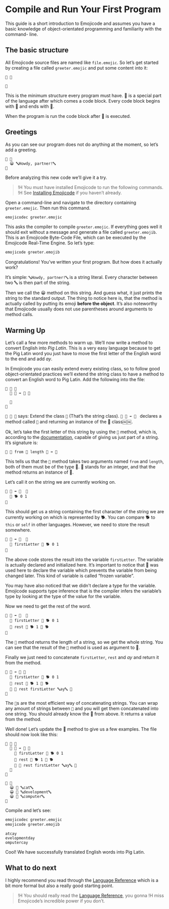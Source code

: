 # Compile and Run Your First Program

This guide is a short introduction to Emojicode and assumes you have a basic
knowledge of object-orientated programming and familiarity with the command-
line.

## The basic structure

All Emojicode source files are named like `file.emojic`. So let’s get started by
creating a file called `greeter.emojic` and put some content into it:

```
🏁 🍇

🍉
```

This is the minimum structure every program must have. 🏁 is a special part
of the language after which comes a code block. Every code block begins with
🍇 and ends with 🍉.

When the program is run the code block after 🏁 is executed.

## Greetings

As you can see our program does not do anything at the moment, so let’s add a
greeting.

```
🏁 🍇
  😀 🔤Howdy, partner!🔤
🍉
```

Before analyzing this new code we’ll give it a try.

>!H You must have installed Emojicode to run the following commands.
>!H See [Installing Emojicode](install.html) if you haven’t already.

Open a command-line and navigate to the directory containing `greeter.emojic`.
Then run this command.

```bash
emojicodec greeter.emojic
```

This asks the compiler to compile `greeter.emojic`. If everything goes well it
should exit without a message and generate a file called `greeter.emojib`. This
is an Emojicode Byte-Code File, which can be executed by the Emojicode Real-Time
Engine. So let’s type:

```bash
emojicode greeter.emojib
```

Congratulations! You’ve written your first program. But how does it actually
work?

It’s simple: `🔤Howdy, partner!🔤` is a string literal. Every character between
two 🔤 is then part of the string.

Then we call the 😀 method on this string. And guess what, it just prints the
string to the standard output. The thing to notice here is, that the method is
actually called by putting its emoji **before the object**. It’s also noteworthy
that Emojicode usually does not use parentheses around arguments to method
calls.

## Warming Up

Let’s call a few more methods to warm up. We’ll now write a method to convert
English into *Pig Latin*. This is a very easy language because to get the Pig
Latin word you just have to move the first letter of the English word to the end
and add *ay*.

In Emojicode you can easily extend every existing class, so to follow good
object-orientated practices we’ll extend the string class to have a method to
convert an English word to Pig Latin. Add the following into the file:

```
🐋 🔡 🍇
  🐖 🐷 ➡️ 🔡￼🍇
  ￼￼
  🍉
🍉
```

`🐋 🔡 🍇` says: Extend the class `🔡` (That’s the string class). `🐖 🐷 ➡️ 🔡￼`
declares a method called `🐷` and returning an instance of the 🔡 class￼￼.

Ok, let’s take the first letter of this string by using the `🔪` method, which
is, according to the [documentation](../packages/s/t5535756609.html#m🔪), capable
of giving us just part of a string. It’s signature is:

```
🐖 🔪 from 🚂 length 🚂 ➡️ 🔡
```

This tells us that the `🔪` method takes two arguments named `from` and `length`, both of them must be of the type 🚂.
🚂 stands for an integer, and that the method returns an instance of 🔡.

Let’s call it on the string we are currently working on.

```
🐖 🐷 ➡️ 🔡￼ 🍇
  🔪 🐕 0 1
🍉
```

This should get us a string containing the first character of the string we are currently working on which is represented by 🐕. You can compare 🐕 to `this` or `self` in other languages. However, we need to store the result somewhere.

```
🐖 🐷 ➡️ 🔡￼ 🍇
  🍦 firstLetter 🔪 🐕 0 1
🍉
```

The above code stores the result into the variable `firstLetter`. The variable
is actually declared and initialized here. It’s important to notice that 🍦 was
used here to declare the variable which prevents the variable from being changed
later. This kind of variable is called “frozen variable”.

You may have also noticed that we didn't declare a type for the variable.
Emojicode supports type inference that is the compiler infers the variable’s
type by looking at the type of the value for the variable.

Now we need to get the rest of the word.

```
🐖 🐷 ➡️ 🔡￼ 🍇
  🍦 firstLetter 🔪 🐕 0 1
  🍦 rest 🔪 🐕 1 🐔 🐕
🍉
```

The `🐔` method returns the length of a string, so we get the whole string. You
can see that the result of the `🐔` method is used as argument to 🔪.

Finally we just need to concatenate `firstLetter`, `rest` and *ay* and return it
from the method.

```
🐖 🐷 ➡️ 🔡 🍇
  🍦 firstLetter 🔪 🐕 0 1
  🍦 rest 🔪 🐕 1 🐔 🐕
  🍎 🍪 rest firstLetter 🔤ay🔤 🍪
🍉
```

The `🍪`s are the most efficient way of concatenating strings. You can wrap any
amount of strings between `🍪` and you will get them concatenated into one
string. You should already know the 🍎 from above. It returns a value from the
method.

Well done! Let’s update the 🏁 method to give us a few examples. The file should
now look like this:

```
🐋 🔡 🍇
  🐖 🐷 ➡️ 🔡 🍇
    🍦 firstLetter 🔪 🐕 0 1
    🍦 rest 🔪 🐕 1 🐔 🐕
    🍎 🍪 rest firstLetter 🔤ay🔤 🍪
  🍉
🍉

🏁 🍇
  😀 🐷 🔤cat🔤
  😀 🐷 🔤development🔤
  😀 🐷 🔤computer🔤
🍉
```

Compile and let’s see:

```bash
emojicodec greeter.emojic
emojicode greeter.emojib
```

```
atcay
evelopmentday
omputercay
```

Cool! We have successfully translated English words into Pig Latin.

## What to do next

I highly recommend you read through the [Language Reference](../reference)
which is a bit more formal but also a really good starting point.

>!H You should really read the [Language Reference](../reference), you gonna
>!H miss Emojicode’s incredible power if you don’t.
